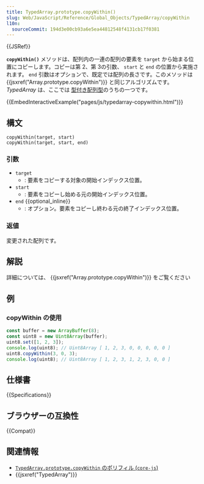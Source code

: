 ```yaml
---
title: TypedArray.prototype.copyWithin()
slug: Web/JavaScript/Reference/Global_Objects/TypedArray/copyWithin
l10n:
  sourceCommit: 194d3e00cb93a6e5ea44812548f4131cb17f0381
---
```


{{JSRef}}

**`copyWithin()`** メソッドは、配列内の一連の配列の要素を `target` から始まる位置にコピーします。コピーは第 2、第 3の引数、 `start` と `end` の位置から実施されます。 `end` 引数はオプションで、既定では配列の長さです。このメソッドは {{jsxref("Array.prototype.copyWithin")}} と同じアルゴリズムです。 _TypedArray_ は、ここでは [型付き配列型](/ja/docs/Web/JavaScript/Reference/Global_Objects/TypedArray#typedarray_オブジェクト)のうちの一つです。

{{EmbedInteractiveExample("pages/js/typedarray-copywithin.html")}}

## 構文

```js-nolint
copyWithin(target, start)
copyWithin(target, start, end)
```

### 引数

- `target`
  - : 要素をコピーする対象の開始インデックス位置。
- `start`
  - : 要素をコピーし始める元の開始インデックス位置。
- `end` {{optional_inline}}
  - : オプション。要素をコピーし終わる元の終了インデックス位置。

### 返値

変更された配列です。

## 解説

詳細については、 {{jsxref("Array.prototype.copyWithin")}} をご覧ください

## 例

### copyWithin の使用

```js
const buffer = new ArrayBuffer(8);
const uint8 = new Uint8Array(buffer);
uint8.set([1, 2, 3]);
console.log(uint8); // Uint8Array [ 1, 2, 3, 0, 0, 0, 0, 0 ]
uint8.copyWithin(3, 0, 3);
console.log(uint8); // Uint8Array [ 1, 2, 3, 1, 2, 3, 0, 0 ]
```

## 仕様書

{{Specifications}}

## ブラウザーの互換性

{{Compat}}

## 関連情報

- [`TypedArray.prototype.copyWithin` のポリフィル (`core-js`)](https://github.com/zloirock/core-js#ecmascript-typed-arrays)
- {{jsxref("TypedArray")}}
